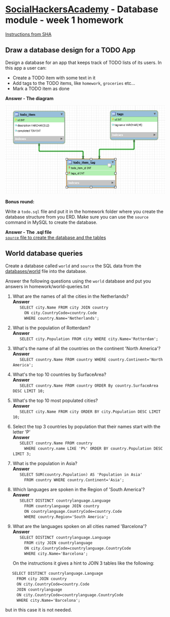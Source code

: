 ﻿# [SocialHackersAcademy](https://www.socialhackersacademy.org/) - Database module - week 1 homework

[Instructions from SHA](https://github.com/SocialHackersCodeSchool/databases/blob/master/Week1/MAKEME.md)

## Draw a database design for a TODO App

Design a database for an app that keeps track of TODO lists of its users. In this app
a user can:

- Create a TODO item with some text in it
- Add tags to the TODO items, like `homework`, `groceries` etc...
- Mark a TODO item as done

**Answer - The diagram**
<br>

![Todo App ERD](diagram.png)

**Bonus round:**

Write a `todo.sql` file and put it in the homework folder where you create the database
structure from you ERD. Make sure you can use the `source` command in MySQL to create
the database.

**Answer - The .sql file**
<br>
[`source` file to create the database and the tables](todoapp.sql)
## World database queries

Create a database called `world` and `source` the SQL data from the
[databases/world](https://github.com/SocialHackersCodeSchool/databases/blob/master/Week1/databases/world.sql) file into the database.

Answer the following questions using the `world` database and put you answers in
homework/world-queries.txt

1. What are the names of all the cities in the Netherlands?<br>
   **Answer**<br>
`   SELECT city.Name FROM city JOIN country`<br>
`     ON city.CountryCode=country.Code`<br>
`     WHERE country.Name='Netherlands';`

2. What is the population of Rotterdam?<br>
   **Answer**<br>
`   SELECT city.Population FROM city WHERE city.Name='Rotterdam';`

3. What's the name of all the countries on the continent 'North America'?<br>
   **Answer**<br>
`   SELECT country.Name FROM country WHERE country.Continent='North America';`

4. What's the top 10 countries by SurfaceArea?<br>
   **Answer**<br>
`   SELECT country.Name FROM country ORDER By country.SurfaceArea DESC LIMIT 10;`

5. What's the top 10 most populated cities?<br>
   **Answer**<br>
`   SELECT city.Name FROM city ORDER BY city.Population DESC LIMIT 10;`

6. Select the top 3 countries by population that their names start with the letter 'P'<br>
   **Answer**<br>
`   SELECT country.Name FROM country`<br>
`     WHERE country.name LIKE 'P%' ORDER BY country.Population DESC LIMIT 3;`

7. What is the population in Asia?<br>
   **Answer**<br>
`   SELECT SUM(country.Population) AS 'Population in Asia'`<br>
`     FROM country WHERE country.Continent='Asia';`

8. Which languages are spoken in the Region of 'South America'?<br>
   **Answer**<br>
`   SELECT DISTINCT countrylanguage.Language`<br>
`     FROM countrylanguage JOIN country`<br>
`     ON countrylanguage.CountryCode=country.Code`<br>
`     WHERE country.Region='South America';`

9. What are the languages spoken on all cities named 'Barcelona'?<br>
   **Answer**<br>
`   SELECT DISTINCT countrylanguage.Language`<br>
`     FROM city JOIN countrylanguage`<br>
`     ON city.CountryCode=countrylanguage.CountryCode`<br>
`     WHERE city.Name='Barcelona';`

   On the instructions it gives a hint to JOIN 3 tables like the following:

`   SELECT DISTINCT countrylanguage.Language`<br>
`     FROM city JOIN country`<br>
`     ON city.CountryCode=country.Code`<br>
`     JOIN countrylanguage`<br>
`     ON city.CountryCode=countrylanguage.CountryCode`<br>
`     WHERE city.Name='Barcelona';`

   but in this case it is not needed.
